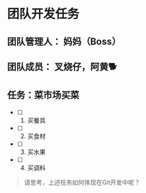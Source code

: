 # 团队开发任务

## 团队管理人： 妈妈（Boss）

## 团队成员： 叉烧仔，阿黄🐕

## 任务：菜市场买菜

- [ ] 1. 买餐具
- [ ] 2. 买食材
- [ ] 3. 买水果
- [ ] 4. 买调料

> 请思考，上述任务如何体现在Git开发中呢？
